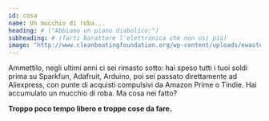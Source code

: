 ```yaml
---
id: cosa
name: Un mucchio di roba...
heading: # ("Abbiamo un piano diabolico:") 
subheading: # (farti barattare l'elettronica che non usi più)
image: "http://www.cleanboatingfoundation.org/wp-content/uploads/ewaste_med.jpg"
---
```


Ammettilo, negli ultimi anni ci sei rimasto sotto: hai speso tutti i tuoi soldi prima su Sparkfun, Adafruit, Arduino, poi sei passato direttamente ad Aliexpress, con punte di acquisti compulsivi da Amazon Prime o Tindie. Hai accumulato un mucchio di roba. Ma cosa nei fatto?

**Troppo poco tempo libero e troppe cose da fare.**
